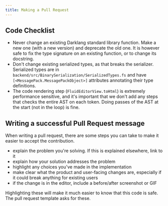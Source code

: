 ```yaml
---
title: Making a Pull Request
---
```


## Code Checklist

- Never change an existing Darklang standard library function. Make a new one
  (with a new version) and deprecate the old one. It is however safe to fix the
  type signature on an existing function, or to change its docstring.
- Don't change existing serialized types, as that breaks the serializer.
  Serialized types are in `backend/src/BinarySerialization/SerializedTypes.fs`
  and have `[<MessagePack.MessagePackObject>]` attributes annotating their type
  definitions.
- The code rendering step (`FluidEditorView.toHtml`) is extremely performance
  sensitive, and it's important that we don't add any steps that checks the
  entire AST on each token. Doing passes of the AST at the start (not in the
  loop) is fine.

## Writing a successful Pull Request message

When writing a pull request, there are some steps you can take to make it easier
to accept the contribution.

- explain the problem you're solving. If this is explained elsewhere, link to it
- explain how your solution addresses the problem
- highlight any choices you've made in the implementation
- make clear what the product and user-facing changes are, especially if it
  could break anything for existing users
- if the change is in the editor, include a before/after screenshot or GIF

Highlighting these will make it much easier to know that this code is safe. The
pull request template asks for these.
